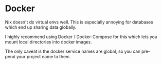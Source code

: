 # Docker

Nix doesn't do virtual envs well. This is especially annoying for databases which end up sharing data globally.

I highly recommend using Docker / Docker-Compose for this which lets you mount local directories into docker images.

The only caveat is the docker service names are global, so you can pre-pend your project name to them.
